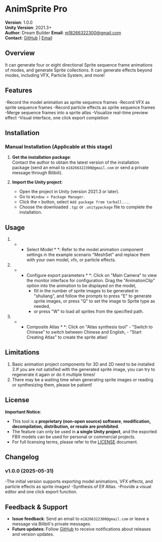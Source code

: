 ﻿# AnimSprite Pro

**Version**: 1.0.0  
**Unity Version**: 2021.3+  
**Author**: Dream Builder 
**Email**: m18266322300@gmail.com  
**Contact**: [GitHub](https://menghuan13251.github.io/)   |  [Email](mailto:m18266322300@gmail.com)  

## Overview  
It can generate four or eight directional Sprite sequence frame animations of modes, and generate Sprite collections. It can generate effects beyond modes, including VFX, Particle System, and more!


## Features  
-Record the model animation as sprite sequence frames
-Record VFX as sprite sequence frames
-Record particle effects as sprite sequence frames
-Merge sequence frames into a sprite atlas
-Visualize real-time preview effect
-Visual interface, one click export completion


## Installation  
### **Manual Installation (Applicable at this stage)**  
1. **Get the installation package**:  
   Contact the author to obtain the latest version of the installation package (send an email to `m18266322300@gmail.com` or send a private message through Bilibili).  

2. **Import the Unity project**:  
   - Open the project in Unity (version 2021.3 or later).  
   - Go to `Window > Package Manager`.  
   - Click the `+` button, select `Add package from tarball...`.  
   - Choose the downloaded `.tgz` or `.unitypackage` file to complete the installation.  


## Usage  
1. * * Select Model * *:
Refer to the model animation component settings in the example scenario "MeshSet" and replace them with your own model, vfx, or particle effects.
2. * * Configure export parameters * *:
Click on "Main Camera" to view the monitor interface for configuration. Drag the "AnimationClip" option into the animation to be displayed on the model,
		* fill in the number of sprite images to be generated in "shuliang", and follow the prompts to press "E" to generate sprite images, or press "Q" to set the image to Sprite type as needed,
		* or press "W" to load all sprites from the specified path.
3. * * Composite Atlas * *:
Click on "Atlas synthesis tool" - "Switch to Chinese" to switch between Chinese and English, - "Start Creating Atlas" to create the sprite atlas!




## Limitations  
1. Basic animation project components for 3D and 2D need to be installed
2.If you are not satisfied with the generated sprite image, you can try to regenerate it again or do it multiple times!
3. There may be a waiting time when generating sprite images or reading or synthesizing them, please be patient!


## License  
**Important Notice**:  
- This tool is a **proprietary (non-open source) software**, **modification, decompilation, distribution, or resale are prohibited**.  
- The feature can only be used in **a single Unity project**, and the exported FBX models can be used for personal or commercial projects.  
- For full licensing terms, please refer to the [LICENSE](https://github.com/menghuan13251/AnimSprite-Pro/blob/main/License.md) document.  


## Changelog  
### v1.0.0 (2025-05-31)  
-The initial version supports exporting model animations, VFX effects, and particle effects as sprite images!
-Synthesis of Elf Atlas.
-Provide a visual editor and one click export function.

## Feedback & Support  
- **Issue feedback**: Send an email to `m18266322300@gmail.com` or leave a message via Bilibili's private messages.  
- **Future updates**: Follow [GitHub](https://menghuan13251.github.io/)  to receive notifications about releases and version updates.